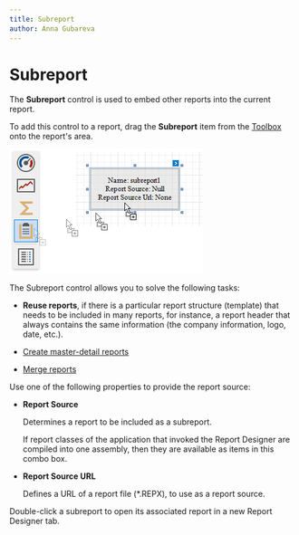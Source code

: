 ```yaml
---
title: Subreport
author: Anna Gubareva
---
```

# Subreport

The **Subreport** control is used to embed other reports into the current report.

To add this control to a report, drag the **Subreport** item from the [Toolbox](../../report-designer-tools/toolbox.md) onto the report's area.

![](../../../../../images/eurd-win-add-subreport-to-report.png)

The Subreport control allows you to solve the following tasks:

* **Reuse reports**, if there is a particular report structure (template) that needs to be included in many reports, for instance, a report header that always contains the same information (the company information, logo, date, etc.).

* [Create master-detail reports](../../create-popular-reports/create-a-master-detail-report-use-subreports.md)
* [Merge reports](../../merge-reports.md)

Use one of the following properties to provide the report source:

* **Report Source**

    Determines a report to be included as a subreport.

    If report classes of the application that invoked the Report Designer are compiled into one assembly, then they are available as items in this combo box.

* **Report Source URL**

    Defines a URL of a report file (*.REPX), to use as a report source.

Double-click a subreport to open its associated report in a new Report Designer tab.
